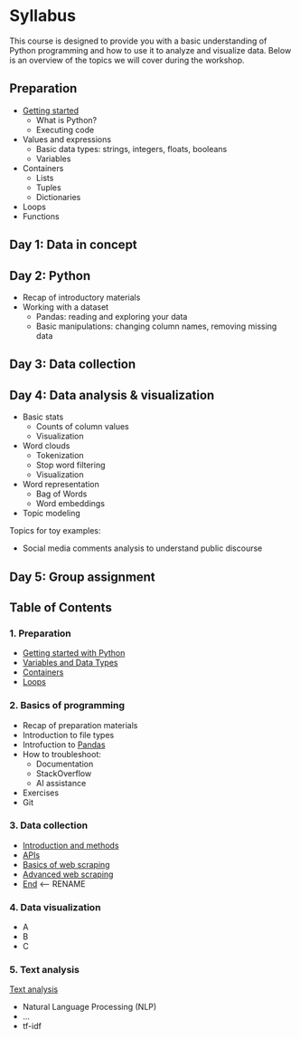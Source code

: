 # Syllabus

This course is designed to provide you with a basic understanding of Python programming and how to use it to analyze and visualize data. Below is an overview of the topics we will cover during the workshop.

## Preparation 
- [Getting started](code\01_preparation\1a_getting_started.ipynb) 
    - What is Python? 
    - Executing code 
- Values and expressions 
    - Basic data types: strings, integers, floats, booleans
    - Variables 
- Containers 
    - Lists
    - Tuples
    - Dictionaries 
- Loops
- Functions

## Day 1: Data in concept

## Day 2: Python
- Recap of introductory materials
- Working with a dataset
    - Pandas: reading and exploring your data
    - Basic manipulations: changing column names, removing missing data

## Day 3: Data collection


## Day 4: Data analysis & visualization
- Basic stats 
    - Counts of column values 
    - Visualization 
- Word clouds 
    - Tokenization 
    - Stop word filtering 
    - Visualization
- Word representation
    - Bag of Words
    - Word embeddings 
- Topic modeling

Topics for toy examples: 
- Social media comments analysis to understand public discourse

## Day 5: Group assignment


## Table of Contents

### 1. Preparation
- [Getting started with Python](code/01_preparation/1a_getting_started.ipynb)
- [Variables and Data Types](code/01_preparation/1b_variables_types.ipynb)
- [Containers](code/01_preparation/1c_containers.ipynb)
- [Loops](code/01_preparation/1d_loops.ipynb)

### 2. Basics of programming
  - Recap of preparation materials 
  - Introduction to file types
  - Introfuction to [Pandas](https://github.com/CentreForDigitalHumanities/Summer-School-2024/blob/main/code/day_2/2a_pandas.ipynb)
  - How to troubleshoot: 
    -  Documentation
    -  StackOverflow
    -  AI assistance
  - Exercises 
  -  Git
### 3. Data collection
  - [Introduction and methods](code/03_data_collection/3a_introduction_and_methods.ipynb)
  - [APIs](code/03_data_collection/3b_apis.ipynb)
  - [Basics of web scraping](code/03_data_collection/3c_basics.ipynb)
  - [Advanced web scraping](code/03_data_collection/3d_advanced.ipynb)
  - [End](code/03_data_collection/3f_end.ipynb) <-- RENAME
### 4. Data visualization
  - A
  - B
  - C
### 5. Text analysis
[Text analysis](https://github.com/CentreForDigitalHumanities/Summer-School-2024/blob/main/docs/outline/text_analysis.ipynb)
  - Natural Language Processing (NLP)
  - ...
  - tf-idf

